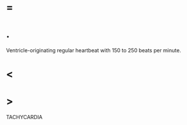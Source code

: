 # =

# .

Ventricle-originating regular heartbeat with 150 to 250 beats per minute.

# <

# >

TACHYCARDIA

